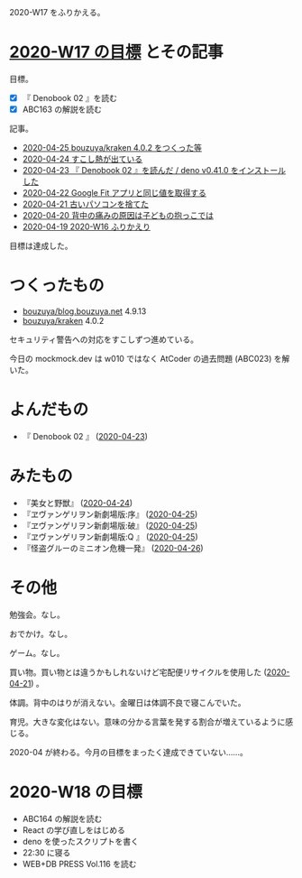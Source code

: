 2020-W17 をふりかえる。

# [2020-W17 の目標][2020-04-19] とその記事

目標。

- [x] 『 Denobook 02 』を読む
- [x] ABC163 の解説を読む

記事。

- [2020-04-25 bouzuya/kraken 4.0.2 をつくった等][2020-04-25]
- [2020-04-24 すこし熱が出ている][2020-04-24]
- [2020-04-23 『 Denobook 02 』を読んだ / deno v0.41.0 をインストールした][2020-04-23]
- [2020-04-22 Google Fit アプリと同じ値を取得する][2020-04-22]
- [2020-04-21 古いパソコンを捨てた][2020-04-21]
- [2020-04-20 背中の痛みの原因は子どもの抱っこでは][2020-04-20]
- [2020-04-19 2020-W16 ふりかえり][2020-04-19]

目標は達成した。

# つくったもの

- [bouzuya/blog.bouzuya.net][] 4.9.13
- [bouzuya/kraken][] 4.0.2

セキュリティ警告への対応をすこしずつ進めている。

今日の mockmock.dev は w010 ではなく AtCoder の過去問題 (ABC023) を解いた。

# よんだもの

- 『 Denobook 02 』 ([2020-04-23][])

# みたもの

- 『美女と野獣』 ([2020-04-24][])
- 『ヱヴァンゲリヲン新劇場版:序』 ([2020-04-25][])
- 『ヱヴァンゲリヲン新劇場版:破』 ([2020-04-25][])
- 『ヱヴァンゲリヲン新劇場版:Q 』 ([2020-04-25][])
- 『怪盗グルーのミニオン危機一発』 ([2020-04-26][])

# その他

勉強会。なし。

おでかけ。なし。

ゲーム。なし。

買い物。買い物とは違うかもしれないけど宅配便リサイクルを使用した ([2020-04-21][]) 。

体調。背中のはりが消えない。金曜日は体調不良で寝こんでいた。

育児。大きな変化はない。意味の分かる言葉を発する割合が増えているように感じる。

2020-04 が終わる。今月の目標をまったく達成できていない……。

# 2020-W18 の目標

- ABC164 の解説を読む
- React の学び直しをはじめる
- deno を使ったスクリプトを書く
- 22:30 に寝る
- WEB+DB PRESS Vol.116 を読む

[2020-04-19]: https://blog.bouzuya.net/2020/04/19/
[2020-04-20]: https://blog.bouzuya.net/2020/04/20/
[2020-04-21]: https://blog.bouzuya.net/2020/04/21/
[2020-04-22]: https://blog.bouzuya.net/2020/04/22/
[2020-04-23]: https://blog.bouzuya.net/2020/04/23/
[2020-04-24]: https://blog.bouzuya.net/2020/04/24/
[2020-04-25]: https://blog.bouzuya.net/2020/04/25/
[2020-04-26]: https://blog.bouzuya.net/2020/04/26/
[bouzuya/blog.bouzuya.net]: https://github.com/bouzuya/blog.bouzuya.net
[bouzuya/kraken]: https://github.com/bouzuya/kraken
